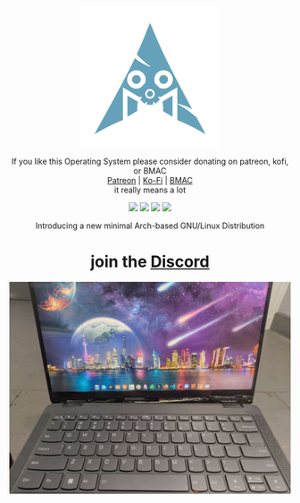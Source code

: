 <p align="center">
<a href="https://axyl.org" target="_blank"><img src="archiso/airootfs/usr/share/axyl.png" width="250px" height="auto"/></a>
</p>

<div align="center">
    If you like this Operating System please consider donating on patreon, kofi, or BMAC
    <br>
    <a href="https://patreon.com/awfixer">Patreon</a> | <a href="https://ko-fi.com/awfixer">Ko-Fi</a> | <a href="https://buymeacoffee.com/austinware">BMAC</a>
    <br>
    it really means a lot

</div>

<p align="center">
  <img src="https://img.shields.io/badge/Maintained%3F-Yes-Green?style=flat-square">
  <img src="https://img.shields.io/github/downloads/awfixer/axylos-iso/total?label=downloads&logo=github&color=blue&style=flat-square">
  <img src="https://img.shields.io/github/stars/awfixer/axylos-iso?style=flat-square">
  <img src="https://img.shields.io/github/issues/awfixer/axylos-iso?color=violet&style=flat-square">
</p>

<p align="center">
Introducing a new minimal Arch-based GNU/Linux Distribution
</p>

<h1 align="center">join the <a href="https://discord.awfixer.me">Discord</a></h1>

<div align="center">
    <a href="https://coff.ee/awfixer"><img src=./IMG_20250614_171104955.jpg></a>
</div>
